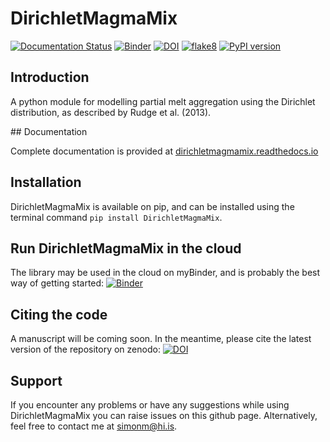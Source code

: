 # DirichletMagmaMix

[![Documentation Status](https://readthedocs.org/projects/dirichletmagmamix/badge/?version=latest)](https://dirichletmagmamix.readthedocs.io/en/latest/?badge=latest) [![Binder](https://mybinder.org/badge_logo.svg)](https://mybinder.org/v2/gh/simonwmatthews/DirichletMagmaMix/HEAD?labpath=tutorials%2Ftutorial1.ipynb) [![DOI](https://zenodo.org/badge/402828732.svg)](https://zenodo.org/badge/latestdoi/402828732) [![flake8](https://github.com/simonwmatthews/DirichletMagmaMix/actions/workflows/flake8.yml/badge.svg)](https://github.com/simonwmatthews/DirichletMagmaMix/actions/workflows/flake8.yml) [![PyPI version](https://badge.fury.io/py/DirichletMagmaMix.svg)](https://badge.fury.io/py/DirichletMagmaMix)

## Introduction

A python module for modelling partial melt aggregation using the Dirichlet distribution, as described by Rudge et al. (2013).

## Documentation

Complete documentation is provided at [dirichletmagmamix.readthedocs.io](https://dirichletmagmamix.readthedocs.io)

## Installation

DirichletMagmaMix is available on pip, and can be installed using the terminal command `pip install DirichletMagmaMix`.

## Run DirichletMagmaMix in the cloud

The library may be used in the cloud on myBinder, and is probably the best way of getting started:
[![Binder](https://mybinder.org/badge_logo.svg)](https://mybinder.org/v2/gh/simonwmatthews/DirichletMagmaMix/HEAD?labpath=tutorials%2Ftutorial1.ipynb)

## Citing the code

A manuscript will be coming soon. In the meantime, please cite the latest version of the repository on zenodo:
[![DOI](https://zenodo.org/badge/402828732.svg)](https://zenodo.org/badge/latestdoi/402828732)

## Support

If you encounter any problems or have any suggestions while using DirichletMagmaMix you can raise
issues on this github page. Alternatively, feel free to contact me at simonm@hi.is.

